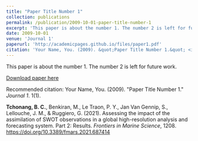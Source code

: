 ```yaml
---
title: "Paper Title Number 1"
collection: publications
permalink: /publication/2009-10-01-paper-title-number-1
excerpt: 'This paper is about the number 1. The number 2 is left for future work.'
date: 2009-10-01
venue: 'Journal 1'
paperurl: 'http://academicpages.github.io/files/paper1.pdf'
citation: 'Your Name, You. (2009). &quot;Paper Title Number 1.&quot; <i>Journal 1</i>. 1(1).'
---
```

This paper is about the number 1. The number 2 is left for future work.

[Download paper here](http://academicpages.github.io/files/paper1.pdf)

Recommended citation: Your Name, You. (2009). "Paper Title Number 1." <i>Journal 1</i>. 1(1).

**Tchonang, B. C.**, Benkiran, M., Le Traon, P. Y., Jan Van Gennip, S., Lellouche, J. M., & Ruggiero, G. (2021). Assessing the impact of the assimilation of SWOT observations in a global high-resolution analysis and forecasting system. Part 2: Results. *Frontiers in Marine Science*, 1208. https://doi.org/10.3389/fmars.2021.687414
